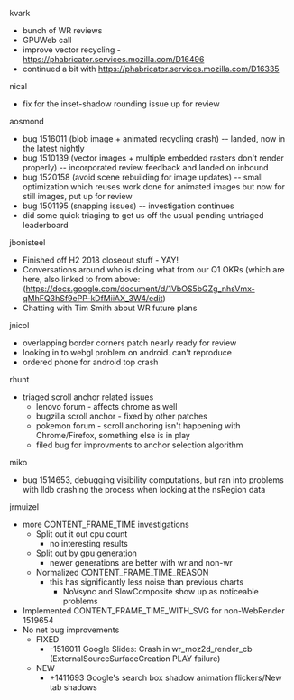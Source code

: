 kvark
  * bunch of WR reviews
  * GPUWeb call
  * improve vector recycling - https://phabricator.services.mozilla.com/D16496
  * continued a bit with  https://phabricator.services.mozilla.com/D16335

nical
  * fix for the inset-shadow rounding issue up for review

aosmond
  * bug 1516011 (blob image + animated recycling crash) -- landed, now in the latest nightly
  * bug 1510139 (vector images + multiple embedded rasters don't render properly) -- incorporated review feedback and landed on inbound
  * bug 1520158 (avoid scene rebuilding for image updates) -- small optimization which reuses work done for animated images but now for still images, put up for review
  * bug 1501195 (snapping issues) -- investigation continues
  * did some quick triaging to get us off the usual pending untriaged leaderboard

jbonisteel
  * Finished off H2 2018 closeout stuff - YAY!
  * Conversations around who is doing what from our Q1 OKRs (which are here, also linked to from above: (https://docs.google.com/document/d/1VbOS5bGZg_nhsVmx-qMhFQ3hSf9ePP-kDfMiiAX_3W4/edit)
  * Chatting with Tim Smith about WR future plans 

jnicol
  * overlapping border corners patch nearly ready for review
  * looking in to webgl problem on android. can't reproduce
  * ordered phone for android top crash

rhunt
  * triaged scroll anchor related issues
    * lenovo forum - affects chrome as well
    * bugzilla scroll anchor - fixed by other patches
    * pokemon forum - scroll anchoring isn't happening with Chrome/Firefox, something else is in play
    * filed bug for improvments to anchor selection algorithm

miko
  * bug 1514653, debugging visibility computations, but ran into problems with lldb crashing the process when looking at the nsRegion data

jrmuizel
  * more CONTENT_FRAME_TIME investigations
    * Split out it out cpu count
      * no interesting results
    * Split out by gpu generation
      * newer generations are better with wr and non-wr
    * Normalized CONTENT_FRAME_TIME_REASON
      * this has significantly less noise than previous charts
        * NoVsync and SlowComposite show up as noticeable problems
  * Implemented CONTENT_FRAME_TIME_WITH_SVG for non-WebRender 1519654
  * No net bug improvements
    * FIXED
      * -1516011 Google Slides: Crash in wr_moz2d_render_cb (ExternalSourceSurfaceCreation PLAY failure)
    * NEW
      * +1411693 Google's search box shadow animation flickers/New tab shadows

